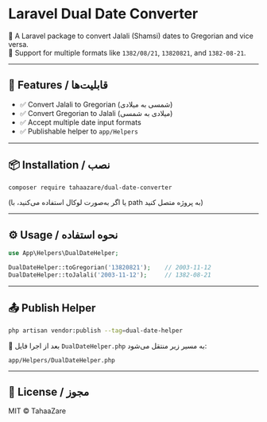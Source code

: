 
# Laravel Dual Date Converter

🔁 A Laravel package to convert Jalali (Shamsi) dates to Gregorian and vice versa.  
📅 Support for multiple formats like `1382/08/21`, `13820821`, and `1382-08-21`.

---

## 🚀 Features / قابلیت‌ها

- ✅ Convert Jalali to Gregorian (شمسی به میلادی)
- ✅ Convert Gregorian to Jalali (میلادی به شمسی)
- ✅ Accept multiple date input formats
- ✅ Publishable helper to `app/Helpers`

---

## 📦 Installation / نصب

```bash
composer require tahaazare/dual-date-converter
```

(یا اگر به‌صورت لوکال استفاده می‌کنید، با path به پروژه متصل کنید)

---

## ⚙️ Usage / نحوه استفاده

```php
use App\Helpers\DualDateHelper;

DualDateHelper::toGregorian('13820821');    // 2003-11-12
DualDateHelper::toJalali('2003-11-12');     // 1382-08-21
```

---

## 📤 Publish Helper

```bash
php artisan vendor:publish --tag=dual-date-helper
```

📁 بعد از اجرا فایل `DualDateHelper.php` به مسیر زیر منتقل می‌شود:

```
app/Helpers/DualDateHelper.php
```

---

## 📃 License / مجوز

MIT © TahaaZare
